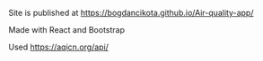 Site is published at https://bogdancikota.github.io/Air-quality-app/

Made with React and Bootstrap

Used https://aqicn.org/api/ 
